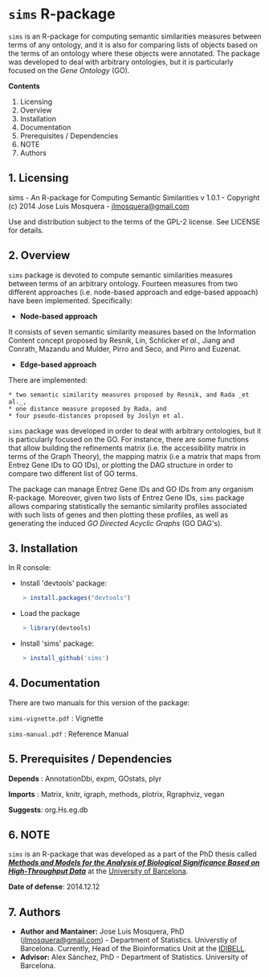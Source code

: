 # `sims` R-package

`sims` is an R-package for computing semantic similarities measures between terms of any ontology, and it is also for comparing lists of objects based on the terms of an ontology where these objects were annotated. The package was developed to deal with arbitrary ontologies, but it is particularly focused on the _Gene Ontology_ (GO).

__Contents__

1. Licensing
2. Overview
3. Installation
4. Documentation
5. Prerequisites / Dependencies
6. NOTE
7. Authors

## 1. Licensing

sims - An R-package for Computing Semantic Similarities
v 1.0.1 - Copyright (c) 2014 Jose Luis Mosquera - jlmosquera@gmail.com

Use and distribution subject to the terms of the GPL-2 license. See LICENSE for details.

## 2. Overview

`sims` package is devoted to compute semantic similarities measures between terms of an arbitrary ontology. Fourteen measures from two different approaches (i.e. node-based approach and edge-based appoach) have been implemented. Specifically:

 * __Node-based approach__

 It consists of seven semantic similarity measures based on the Information Content concept proposed by Resnik, Lin, Schlicker _et al._, Jiang and Conrath, Mazandu and Mulder, Pirro and Seco, and Pirro and Euzenat.
   
 * __Edge-based approach__
 
 There are implemented:

    * two semantic similarity measures proposed by Resnik, and Rada _et al._,
    * one distance measure proposed by Rada, and
    * four pseudo-distances proposed by Joslyn et al.

`sims` package was developed in order to deal with arbitrary ontologies, but it is particularly focused on the GO. For instance, there are some functions that allow building the refinements matrix (i.e. the accessibility matrix in terms of the Graph Theory), the mapping matrix (i.e a matrix that maps from Entrez Gene IDs to GO IDs), or plotting the DAG structure in order to compare two different list of GO terms.

The package can manage Entrez Gene IDs and GO IDs from any organism R-package. Moreover, given two lists of Entrez Gene IDs, `sims` package allows comparing statistically the semantic similarity profiles associated with such lists of genes and then plotting these profiles, as well as generating the induced _GO Directed Acyclic Graphs_ (GO DAG's).


## 3. Installation

In R console:

- Install 'devtools' package:
```R
    > install.packages("devtools")
```    
- Load the package 
```R
    > library(devtools)
``` 
- Install 'sims' package:
```R
    > install_github('sims')
``` 

## 4. Documentation

There are two manuals for this version of the package:

`sims-vignette.pdf` : Vignette

`sims-manual.pdf` : Reference Manual

## 5. Prerequisites / Dependencies

__Depends__ : AnnotationDbi, expm, GOstats, plyr

__Imports__ : Matrix, knitr, igraph, methods, plotrix, Rgraphviz, vegan

__Suggests__: org.Hs.eg.db

## 6. NOTE

`sims` is an R-package that was developed as a part of the PhD thesis called *__[Methods and Models for the Analysis of Biological Significance Based on High-Throughput Data](http://hdl.handle.net/10803/286465)__* at the [University of Barcelona](http://www.ub.edu/web/ub/en/index.html?).

__Date of defense__: 2014.12.12

## 7. Authors

* __Author and Mantainer:__ Jose Luis Mosquera, PhD (jlmosquera@gmail.com) - Department of Statistics. Universtiy of Barcelona.
                        Currently, Head of the Bioinformatics Unit at the [IDIBELL](https://idibell.cat/en/services/scientific-and-technical-services/bioinformatics/).
* __Advisor:__ Alex Sánchez, PhD - Department of Statistics. University of Barcelona.
